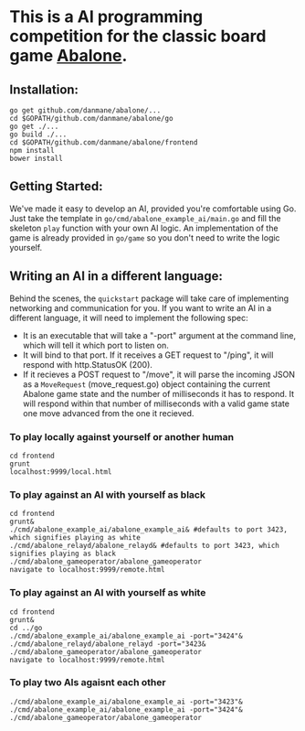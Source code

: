 This is a AI programming competition for the classic board game [Abalone](http://en.wikipedia.org/wiki/Abalone_%28board_game%29). 
====


Installation:
---
```
go get github.com/danmane/abalone/...
cd $GOPATH/github.com/danmane/abalone/go
go get ./...
go build ./...
cd $GOPATH/github.com/danmane/abalone/frontend
npm install
bower install
```

Getting Started:
---
We've made it  easy to develop an AI, provided you're comfortable using Go. Just take the template in `go/cmd/abalone_example_ai/main.go` and fill the skeleton `play` function with your own AI logic. An implementation of the game is already provided in `go/game` so you don't need to write the logic yourself.

Writing an AI in a different language:
---

Behind the scenes, the `quickstart` package will take care of implementing networking and communication for you. If you want to write an AI in a different language, it will need to implement the following spec:
- It is an executable that will take a "-port" argument at the command line, which will tell it which port to listen on.
- It will bind to that port. If it receives a GET request to "/ping", it will respond with http.StatusOK (200).
- If it recieves a POST request to "/move", it will parse the incoming JSON as a `MoveRequest` (move_request.go) object containing the current Abalone game state and the number of milliseconds it has to respond. It will respond within that number of milliseconds with a valid game state one move advanced from the one it recieved. 


### To play locally against yourself or another human
```
cd frontend
grunt
localhost:9999/local.html
```

### To play against an AI with yourself as black
```
cd frontend
grunt&
./cmd/abalone_example_ai/abalone_example_ai& #defaults to port 3423, which signifies playing as white
./cmd/abalone_relayd/abalone_relayd& #defaults to port 3423, which signifies playing as black
./cmd/abalone_gameoperator/abalone_gameoperator
navigate to localhost:9999/remote.html
```

### To play against an AI with yourself as white
```
cd frontend
grunt&
cd ../go 
./cmd/abalone_example_ai/abalone_example_ai -port="3424"&
./cmd/abalone_relayd/abalone_relayd -port="3423&
./cmd/abalone_gameoperator/abalone_gameoperator
navigate to localhost:9999/remote.html
```



### To play two AIs agaisnt each other
```
./cmd/abalone_example_ai/abalone_example_ai -port="3423"&
./cmd/abalone_example_ai/abalone_example_ai -port="3424"&
./cmd/abalone_gameoperator/abalone_gameoperator
```

